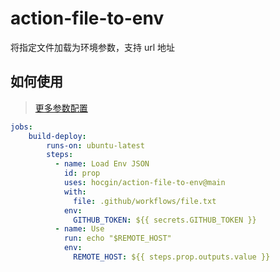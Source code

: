 # action-file-to-env
将指定文件加载为环境参数，支持 url 地址


## 如何使用
> [更多参数配置](./action.yml)

```yaml
jobs:
    build-deploy:
        runs-on: ubuntu-latest
        steps:
          - name: Load Env JSON
            id: prop
            uses: hocgin/action-file-to-env@main
            with:
              file: .github/workflows/file.txt
            env:
              GITHUB_TOKEN: ${{ secrets.GITHUB_TOKEN }}
          - name: Use
            run: echo "$REMOTE_HOST"
            env:
              REMOTE_HOST: ${{ steps.prop.outputs.value }}
```
